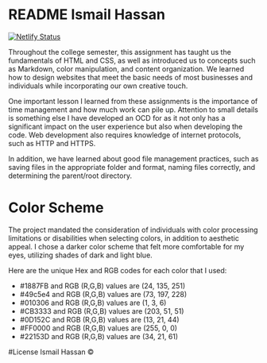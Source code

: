 # README Ismail Hassan 

[![Netlify Status](https://api.netlify.com/api/v1/badges/241360cb-3f76-41ef-aaa4-fe67d8cfd28e/deploy-status)](https://app.netlify.com/sites/about-me-shak1nbacon/deploys)

Throughout the college semester, this assignment has taught us the fundamentals of HTML and CSS, as well as introduced us to concepts such as Markdown, color manipulation, and content organization. We learned how to design websites that meet the basic needs of most businesses and individuals while incorporating our own creative touch. 

One important lesson I learned from these assignments is the importance of time management and how much work can pile up. Attention to small details is something else I have developed an OCD for as it not only has a significant impact on the user experience but also when developing the code. Web development also requires knowledge of internet protocols, such as HTTP and HTTPS.

In addition, we have learned about good file management practices, such as saving files in the appropriate folder and format, naming files correctly, and determining the parent/root directory.

# Color Scheme

The project mandated the consideration of individuals with color processing limitations or disabilities when selecting colors, in addition to aesthetic appeal. I chose a darker color scheme that felt more comfortable for my eyes, utilizing shades of dark and light blue.

Here are the unique Hex and RGB codes for each color that I used:

- #1887FB and RGB (R,G,B) values are (24, 135, 251)
- #49c5e4 and RGB (R,G,B) values are (73, 197, 228)
- #010306 and RGB (R,G,B) values are (1, 3, 6)
- #CB3333 and RGB (R,G,B) values are (203, 51, 51)
- #0D152C and RGB (R,G,B) values are (13, 21, 44)
- #FF0000 and RGB (R,G,B) values are (255, 0, 0)
- #22153D and RGB (R,G,B) values are (34, 21, 61)

#License 
Ismail Hassan ©
